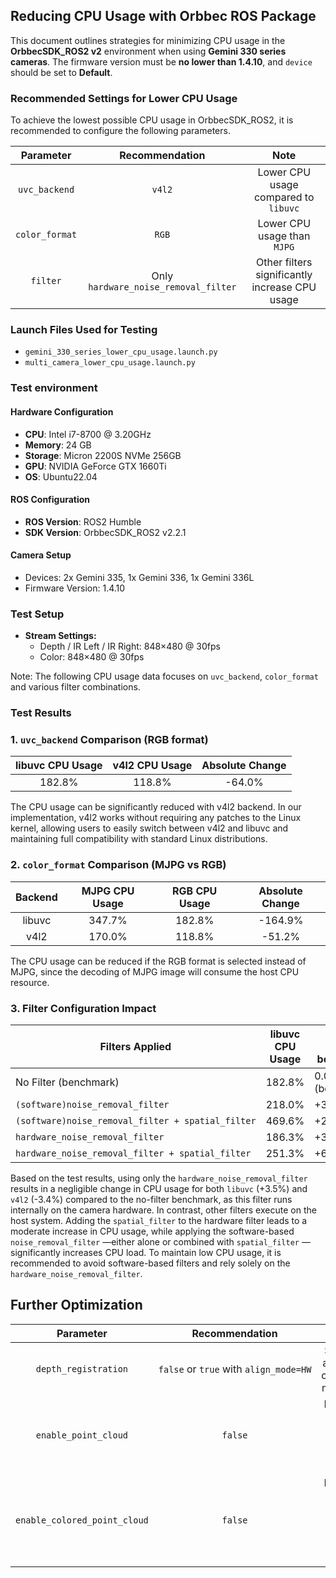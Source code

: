 ## Reducing CPU Usage with Orbbec ROS Package

This document outlines strategies for minimizing CPU usage in the **OrbbecSDK_ROS2 v2** environment when using **Gemini 330 series cameras**. The firmware version must be **no lower than 1.4.10**, and `device` should be set to **Default**.

### Recommended Settings for Lower CPU Usage

To achieve the lowest possible CPU usage in OrbbecSDK_ROS2, it is recommended to configure the following parameters.

|   Parameter    |            Recommendation            |                      Note                      |
| :------------: | :----------------------------------: | :--------------------------------------------: |
| `uvc_backend`  |                `v4l2`                |      Lower CPU usage compared to `libuvc`      |
| `color_format` |                `RGB`                 |          Lower CPU usage than `MJPG`           |
|    `filter`    | Only `hardware_noise_removal_filter` | Other filters significantly increase CPU usage |

### Launch Files Used for Testing

* `gemini_330_series_lower_cpu_usage.launch.py`
* `multi_camera_lower_cpu_usage.launch.py`

### Test environment

#### Hardware Configuration

* **CPU**: Intel i7-8700 @ 3.20GHz
* **Memory**: 24 GB
* **Storage**: Micron 2200S NVMe 256GB
* **GPU**: NVIDIA GeForce GTX 1660Ti
* **OS**: Ubuntu22.04

#### ROS Configuration

* **ROS Version**: ROS2 Humble
* **SDK Version**: OrbbecSDK_ROS2 v2.2.1

#### Camera Setup

* Devices: 2x Gemini 335, 1x Gemini 336, 1x Gemini 336L
* Firmware Version: 1.4.10

### Test Setup

* **Stream Settings:**
  * Depth / IR Left / IR Right: 848×480 @ 30fps
  * Color: 848×480 @ 30fps

Note: The following CPU usage data focuses on `uvc_backend`, `color_format` and various filter combinations.

### Test Results

### 1.  `uvc_backend` Comparison (RGB format)

| libuvc CPU Usage | v4l2 CPU Usage | Absolute Change |
| :--------------: | :------------: | :-------------: |
|      182.8%      |     118.8%     |     -64.0%      |

The CPU usage can be significantly reduced with v4l2 backend. In our implementation, v4l2 works without requiring any patches to the Linux kernel, allowing users to easily switch between v4l2 and libuvc and maintaining full compatibility with standard Linux distributions.

### 2. `color_format` Comparison (MJPG vs RGB)

| Backend | MJPG CPU Usage | RGB CPU Usage | Absolute Change |
| :-----: | :------------: | :-----------: | :-------------: |
| libuvc  |     347.7%     |    182.8%     |     -164.9%     |
|  v4l2   |     170.0%     |    118.8%     |     -51.2%      |

The CPU usage can be reduced if the RGB format is selected instead of MJPG, since the decoding of MJPG image will consume the host CPU resource.

### 3. Filter Configuration Impact

| Filters Applied                                   | libuvc CPU Usage | Change w.r.t benchmark | v4l2 CPU Usage | Change w.r.t benchmark |
| ------------------------------------------------- | ---------------- | ---------------------- | -------------- | ---------------------- |
| No Filter (benchmark)                             | 182.8%           | 0.0%(benchmark)        | 118.8%         | 0.0%(benchmark)        |
| `(software)noise_removal_filter`                  | 218.0%           | +35.2%                 | 128.5%         | +9.7%                  |
| `(software)noise_removal_filter + spatial_filter` | 469.6%           | +286.8%                | 336.7%         | +217.9%                |
| `hardware_noise_removal_filter`                   | 186.3%           | +3.5%                  | 115.4%         | -3.4%                  |
| `hardware_noise_removal_filter + spatial_filter`  | 251.3%           | +68.5%                 | 152.5%         | +33.7%                 |

Based on the test results, using only the `hardware_noise_removal_filter` results in a negligible change in CPU usage for both `libuvc` (+3.5%) and `v4l2` (-3.4%) compared to the no-filter benchmark, as this filter runs internally on the camera hardware. In contrast, other filters execute on the host system. Adding the `spatial_filter` to the hardware filter leads to a moderate increase in CPU usage, while applying the software-based `noise_removal_filter` —either alone or combined with `spatial_filter` —significantly increases CPU load. To maintain low CPU usage, it is recommended to avoid software-based filters and rely solely on the `hardware_noise_removal_filter`.

## Further Optimization

|          Parameter           |             Recommendation             |                      Note                       |
| :--------------------------: | :------------------------------------: | :---------------------------------------------: |
|     `depth_registration`     | `false` or `true` with `align_mode=HW` |      Software alignment consumes more CPU       |
|     `enable_point_cloud`     |                `false`                 |     Disabling point cloud reduces CPU usage     |
| `enable_colored_point_cloud` |                `false`                 | Disabling colored point cloud reduces CPU usage |
